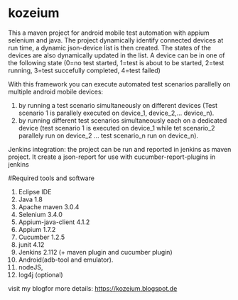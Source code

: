 # kozeium
This a maven project for android mobile test automation with appium selenium and java.
The project dynamically identify connected devices at run time, a dynamic json-device list is then created. 
The states of the devices are also dynamically updated in the list. A device can be in one of the following state (0=no test started, 
1=test is about to be started, 2=test running, 3=test succefully completed, 4=test failed)
    
With this framework you can execute automated test scenarios parallelly on multiple android mobile devices:
1. by running a test scenario simultaneously on different devices (Test scenario 1 is parallely executed on device_1, device_2,... device_n).
2. by running different test scenarios simultaneously each on a dedicated device (test scenario 1  is executed on device_1 while 
tet scenario_2 parallely run on device_2 ... test scenario_n run on device_n).

Jenkins integration: the project can be run and reported in jenkins as maven project. It create a json-report for use with cucumber-report-plugins in jenkins
 
#Required tools and software

1. Eclipse IDE
2. Java 1.8
3. Apache maven 3.0.4
4. Selenium 3.4.0 
5. Appium-java-client 4.1.2
6. Appium 1.7.2
7. Cucumber 1.2.5
8. junit 4.12
8. Jenkins 2.112 (+ maven plugin and cucumber plugin)
9. Android(adb-tool and emulator). 
10. nodeJS, 
11. log4j (optional)

visit my blogfor more details: https://kozeium.blogspot.de
